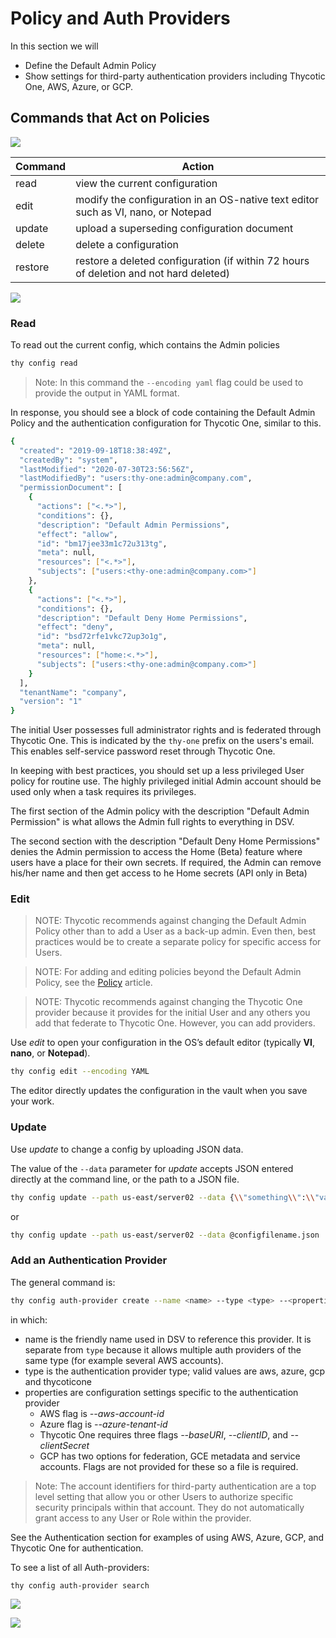 ﻿[title]: # (Admin Policy)
[tags]: # (DevOps Secrets Vault,DSV,)
[priority]: # (4800)

# Policy and Auth Providers

In this section we will

* Define the Default Admin Policy 
* Show settings for third-party authentication providers including Thycotic One, AWS, Azure, or GCP.

## Commands that Act on Policies

![](./images/spacer.png)

| Command | Action                                                                                     |
| ------- | ------------------------------------------------------------------------------------------ |
| read    | view the current configuration                                                             |
| edit    | modify the configuration in an OS-native text editor such as VI, nano, or Notepad          |
| update  | upload a superseding configuration document                                                |
| delete  | delete a configuration                                                                     |
| restore | restore a deleted configuration (if within 72 hours of deletion and not hard deleted)      |

![](./images/spacer.png)

### Read

To read out the current config, which contains the Admin policies

```BASH
thy config read
```

>Note: In this command the `--encoding yaml` flag could be used to provide the output in YAML format.

In response, you should see a block of code containing the Default Admin Policy and the authentication configuration for Thycotic One, similar to this.

```Bash
{
  "created": "2019-09-18T18:38:49Z",
  "createdBy": "system",
  "lastModified": "2020-07-30T23:56:56Z",
  "lastModifiedBy": "users:thy-one:admin@company.com",
  "permissionDocument": [
    {
      "actions": ["<.*>"],
      "conditions": {},
      "description": "Default Admin Permissions",
      "effect": "allow",
      "id": "bm17jee33m1c72u313tg",
      "meta": null,
      "resources": ["<.*>"],
      "subjects": ["users:<thy-one:admin@company.com>"]
    },
    {
      "actions": ["<.*>"],
      "conditions": {},
      "description": "Default Deny Home Permissions",
      "effect": "deny",
      "id": "bsd72rfe1vkc72up3o1g",
      "meta": null,
      "resources": ["home:<.*>"],
      "subjects": ["users:<thy-one:admin@company.com>"]
    }
  ],
  "tenantName": "company",
  "version": "1"
}
```

The initial User possesses full administrator rights and is federated through Thycotic One.  This is indicated by the `thy-one` prefix on the users's email. This enables self-service password reset through Thycotic One.

In keeping with best practices, you should set up a less privileged User policy for routine use. The highly privileged initial Admin account should be used only when a task requires its privileges.

The first section of the Admin policy with the description "Default Admin Permission" is what allows the Admin full rights to everything in DSV.

The second section with the description "Default Deny Home Permissions" denies the Admin permission to access the Home (Beta) feature where users have a place for their own secrets.  If required, the Admin can remove his/her name and then get access to he Home secrets (API only in Beta)

### Edit

>NOTE: Thycotic recommends against changing the Default Admin Policy other than to add a User as a back-up admin.  Even then, best practices would be to create a separate policy for specific access for Users.

>NOTE: For adding and editing policies beyond the Default Admin Policy, see the [Policy](policy.md) article.

>NOTE: Thycotic recommends against changing the Thycotic One provider because it provides for the initial User and any others you add that federate to Thycotic One. However, you can add providers.

Use *edit* to open your configuration in the OS’s default editor (typically **VI**, **nano**, or **Notepad**).

``` bash
thy config edit --encoding YAML
```

The editor directly updates the configuration in the vault when you save your work.

### Update

Use *update* to change a config by uploading JSON data.

The value of the `--data` parameter for *update* accepts JSON entered directly at the command line, or the path to a JSON file.

```BASH
thy config update --path us-east/server02 --data {\\"something\\":\\"value\\"}
```

or

```BASH
thy config update --path us-east/server02 --data @configfilename.json
```

### Add an Authentication Provider

The general command is:

```BASH
thy config auth-provider create --name <name> --type <type> --<properties>
```

in which:

* name is the friendly name used in DSV to reference this provider.  It is separate from `type` because it allows multiple auth providers of the same type (for example several AWS accounts).
* type is the authentication provider type; valid values are aws, azure, gcp and thycoticone
* properties are configuration settings specific to the authentication provider
    * AWS flag is *--aws-account-id*
    * Azure flag is *--azure-tenant-id*
    * Thycotic One requires three flags *--baseURI*, *--clientID*, and *--clientSecret* 
    * GCP has two options for federation, GCE metadata and service accounts.  Flags are not provided for these so a file is required.

>Note: The account identifiers for third-party authentication are a top level setting that allow you or other Users to authorize specific security principals within that account. They do not automatically grant access to any User or Role within the provider.

See the Authentication section for examples of using AWS, Azure, GCP, and Thycotic One for authentication.

To see a list of all Auth-providers:

```BASH
thy config auth-provider search
```

![](./images/spacer.png)

![](./images/spacer.png)

